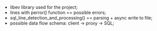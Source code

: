 - libev library used for the project;
- lines with perror() function == possible errors;
- sql_line_detection_and_processing() == parsing + async write to file;
- possible data flow schema: client -> proxy -> SQL;
